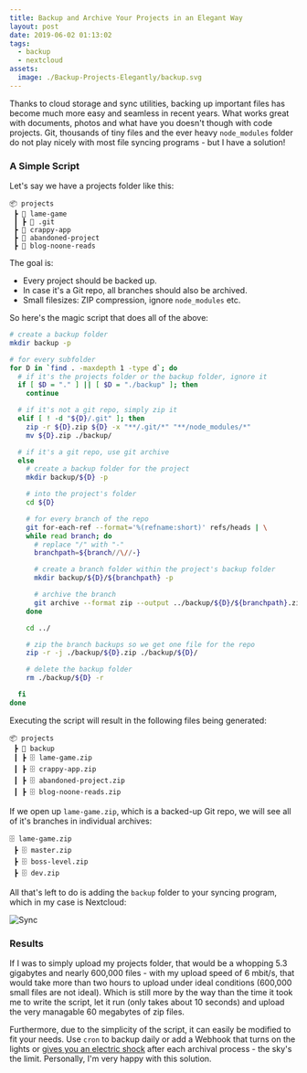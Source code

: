 ```yaml
---
title: Backup and Archive Your Projects in an Elegant Way
layout: post
date: 2019-06-02 01:13:02
tags:
  - backup
  - nextcloud
assets:
  image: ./Backup-Projects-Elegantly/backup.svg
---
```


Thanks to cloud storage and sync utilities, backing up important files has become much more easy and seamless in recent years. What works great with documents, photos and what have you doesn't though with code projects. Git, thousands of tiny files and the ever heavy `node_modules` folder do not play nicely with most file syncing programs - but I have a solution!

<!-- more -->

### A Simple Script

Let's say we have a projects folder like this:

```
📦 projects
 ┣ 📂 lame-game
 ┃ ┣ 📂 .git
 ┣ 📂 crappy-app
 ┣ 📂 abandoned-project
 ┣ 📂 blog-noone-reads
```

The goal is:

- Every project should be backed up.
- In case it's a Git repo, all branches should also be archived.
- Small filesizes: ZIP compression, ignore `node_modules` etc.

So here's the magic script that does all of the above:

```bash
# create a backup folder
mkdir backup -p

# for every subfolder
for D in `find . -maxdepth 1 -type d`; do
  # if it's the projects folder or the backup folder, ignore it
  if [ $D = "." ] || [ $D = "./backup" ]; then
    continue

  # if it's not a git repo, simply zip it
  elif [ ! -d "${D}/.git" ]; then
    zip -r ${D}.zip ${D} -x "**/.git/*" "**/node_modules/*"
    mv ${D}.zip ./backup/

  # if it's a git repo, use git archive
  else
    # create a backup folder for the project
    mkdir backup/${D} -p

    # into the project's folder
    cd ${D}

    # for every branch of the repo
    git for-each-ref --format='%(refname:short)' refs/heads | \
    while read branch; do
      # replace "/" with "-"
      branchpath=${branch//\//-}

      # create a branch folder within the project's backup folder
      mkdir backup/${D}/${branchpath} -p

      # archive the branch
      git archive --format zip --output ../backup/${D}/${branchpath}.zip $branch
    done

    cd ../

    # zip the branch backups so we get one file for the repo
    zip -r -j ./backup/${D}.zip ./backup/${D}/

    # delete the backup folder
    rm ./backup/${D} -r

  fi
done
```

Executing the script will result in the following files being generated:

```
📦 projects
 ┣ 📂 backup
 ┃ ┣ 🗄 lame-game.zip
 ┃ ┣ 🗄 crappy-app.zip
 ┃ ┣ 🗄 abandoned-project.zip
 ┃ ┣ 🗄 blog-noone-reads.zip
```

If we open up `lame-game.zip`, which is a backed-up Git repo, we will see all of it's branches in individual archives:

```
🗄 lame-game.zip
 ┣ 🗄 master.zip
 ┣ 🗄 boss-level.zip
 ┣ 🗄 dev.zip
```

All that's left to do is adding the `backup` folder to your syncing program, which in my case is Nextcloud:

![Sync](./Backup-Projects-Elegantly/sync.png)

### Results

If I was to simply upload my projects folder, that would be a whopping 5.3 gigabytes and nearly 600,000 files - with my upload speed of 6 mbit/s, that would take more than two hours to upload under ideal conditions (600,000 small files are not ideal). Which is still more by the way than the time it took me to write the script, let it run (only takes about 10 seconds) and upload the very managable 60 megabytes of zip files.

Furthermore, due to the simplicity of the script, it can easily be modified to fit your needs. Use `cron` to backup daily or add a Webhook that turns on the lights or [gives you an electric shock](https://pavlok.com) after each archival process - the sky's the limit. Personally, I'm very happy with this solution.
